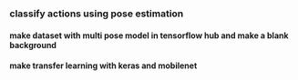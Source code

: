 ### classify actions using pose estimation
#### make dataset with multi pose model in tensorflow hub and make a blank background
#### make transfer learning with keras and mobilenet
